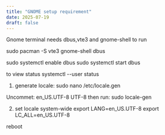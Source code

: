 ```yaml
---
title: "GNOME setup requirement"
date: 2025-07-19
draft: false
---
```


Gnome terminal needs dbus,vte3 and gnome-shell to run

sudo pacman -S vte3 gnome-shell dbus

sudo systemctl enable dbus
sudo systemctl start dbus

to view status
systemctl --user status

1. generate locale:
   sudo nano /etc/locale.gen

Uncommet:
en_US.UTF-8 UTF-8
then run: sudo locale-gen

2. set locale system-wide
   export LANG=en_US.UTF-8
   export LC_ALL=en_US.UTF-8

reboot
